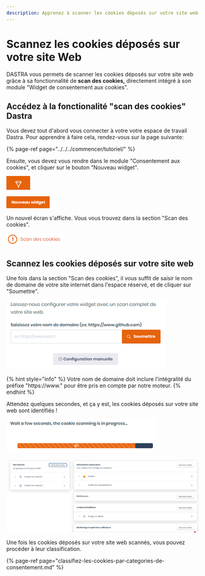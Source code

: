```yaml
---
description: Apprenez à scanner les cookies déposés sur votre site web.
---
```


# Scannez les cookies déposés sur votre site Web

DASTRA vous permets de scanner les cookies déposés sur votre site web grâce à sa fonctionnalité de **scan des cookies,** directement intégré à son module "Widget de consentement aux cookies".

## Accédez à la fonctionalité "scan des cookies" Dastra

Vous devez tout d'abord vous connecter à votre votre espace de travail Dastra. Pour apprendre à faire cela, rendez-vous sur la page suivante:

{% page-ref page="../../../commencer/tutoriel/" %}

Ensuite, vous devez vous rendre dans le module "Consentement aux cookies", et cliquer sur le bouton "Nouveau widget".

![Cliquer sur cette ic&#xF4;ne pour acc&#xE9;der au module &quot;Consentement aux cookies&quot; ](../../../.gitbook/assets/image%20%28163%29.png)

![Cliquer sur le bouton &apos;Nouveau widget&quot;](../../../.gitbook/assets/image%20%2822%29.png)

Un nouvel écran s'affiche. Vous vous trouvez dans la section "Scan des cookies".

![](../../../.gitbook/assets/image%20%28157%29.png)

## Scannez les cookies déposés sur votre site web 

Une fois dans la section "Scan des cookies", il vous suffit de saisir le nom de domaine de votre site internet dans l'espace réservé, et de cliquer sur "Soumettre".

![Section &quot;Scan des cookies&quot;](../../../.gitbook/assets/image%20%28144%29.png)

{% hint style="info" %}
Votre nom de domaine doit inclure l'intégralité du préfixe "https://www." pour être pris en compte par notre moteur.
{% endhint %}

 Attendez quelques secondes, et ça y est, les cookies déposés sur votre site web sont identifiés !

![Le scan est en cours](../../../.gitbook/assets/image%20%289%29.png)

![Ecran d&apos;affichage des cookies](../../../.gitbook/assets/image%20%2880%29.png)

Une fois les cookies déposés sur votre site web scannés, vous pouvez procéder à leur classification.

{% page-ref page="classifiez-les-cookies-par-categories-de-consentement.md" %}









